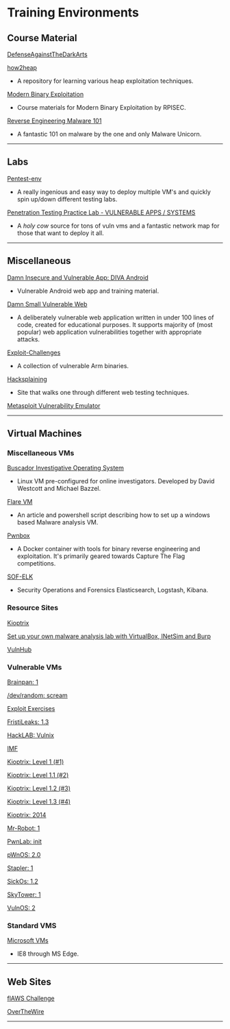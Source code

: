 # Training Environments

## Course Material

[DefenseAgainstTheDarkArts](https://github.com/tuftsdev/DefenseAgainstTheDarkArts/tree/gh-pages/labs)

[how2heap](https://github.com/shellphish/how2heap)

- A repository for learning various heap exploitation techniques.

[Modern Binary Exploitation](https://github.com/RPISEC/MBE)

- Course materials for Modern Binary Exploitation by RPISEC.

[Reverse Engineering Malware 101](https://securedorg.github.io/RE101/)

- A fantastic 101 on malware by the one and only Malware Unicorn.

---

## Labs

[Pentest-env](https://sliim.github.io/pentest-env/)

- A really ingenious and easy way to deploy multiple VM's and quickly spin up/down different testing labs.

[Penetration Testing Practice Lab - VULNERABLE APPS / SYSTEMS](http://www.amanhardikar.com/mindmaps/Practice.html)

- A *holy cow* source for tons of vuln vms and a fantastic network map for those that want to deploy it all.

---

## Miscellaneous

[Damn Insecure and Vulnerable App: DIVA Android](https://n0where.net/damn-insecure-and-vulnerable-app-diva-android/)

- Vulnerable Android web app and training material.

[Damn Small Vulnerable Web](https://github.com/stamparm/DSVW)

- A deliberately vulnerable web application written in under 100 lines of code, created for educational purposes. It supports majority of (most popular) web application vulnerabilities together with appropriate attacks.

[Exploit-Challenges](https://github.com/Billy-Ellis/Exploit-Challenges)

- A collection of vulnerable Arm binaries.

[Hacksplaining](https://www.hacksplaining.com/exercises_)

- Site that walks one through different web testing techniques.

[Metasploit Vulnerability Emulator](https://github.com/rapid7/metasploit-vulnerability-emulator)

---

## Virtual Machines

### Miscellaneous VMs

[Buscador Investigative Operating System](https://inteltechniques.com/buscador/)

- Linux VM pre-configured for online investigators. Developed by David Westcott and Michael Bazzel.

[Flare VM](https://www.fireeye.com/blog/threat-research/2017/07/flare-vm-the-windows-malware.html)

- An article and powershell script describing how to set up a windows based Malware analysis VM.

[Pwnbox](https://github.com/superkojiman/pwnbox)

- A Docker container with tools for binary reverse engineering and exploitation. It's primarily geared towards Capture The Flag competitions.

[SOF-ELK](https://github.com/philhagen/sof-elk/blob/master/VM_README.md)

- Security Operations and Forensics Elasticsearch, Logstash, Kibana.

### Resource Sites

[Kioptrix](http://www.kioptrix.com/blog/media/)

[Set up your own malware analysis lab with VirtualBox, INetSim and Burp](https://blog.christophetd.fr/set-up-your-own-malware-analysis-lab-with-virtualbox-inetsim-and-burp/)

[VulnHub](https://www.vulnhub.com/)

### Vulnerable VMs

[Brainpan: 1](https://www.vulnhub.com/entry/brainpan-1,51/)

[/dev/random: scream](https://www.vulnhub.com/entry/devrandom-scream,47/)

[Exploit Exercises](https://exploit-exercises.com/)

[FristiLeaks: 1.3](https://www.vulnhub.com/entry/fristileaks-13,133/)

[HackLAB: Vulnix](https://www.vulnhub.com/entry/hacklab-vulnix,48/)

[IMF](https://www.vulnhub.com/entry/imf-1,162/)

[Kioptrix: Level 1 (#1)](https://www.vulnhub.com/entry/kioptrix-level-1-1,22/)

[Kioptrix: Level 1.1 (#2)](https://www.vulnhub.com/entry/kioptrix-level-11-2,23/)

[Kioptrix: Level 1.2 (#3)](https://www.vulnhub.com/entry/kioptrix-level-12-3,24/)

[Kioptrix: Level 1.3 (#4)](https://www.vulnhub.com/entry/kioptrix-level-13-4,25/)

[Kioptrix: 2014](https://www.vulnhub.com/entry/kioptrix-2014-5,62/)

[Mr-Robot: 1](https://www.vulnhub.com/entry/mr-robot-1,151/)

[PwnLab: init](https://www.vulnhub.com/entry/pwnlab-init,158/)

[pWnOS: 2.0](https://www.vulnhub.com/entry/pwnos-20-pre-release,34/)

[Stapler: 1](https://www.vulnhub.com/entry/stapler-1,150/)

[SickOs: 1.2](https://www.vulnhub.com/entry/sickos-12,144/)

[SkyTower: 1](https://www.vulnhub.com/entry/skytower-1,96/)

[VulnOS: 2](https://www.vulnhub.com/entry/vulnos-2,147/)

### Standard VMS

[Microsoft VMs](https://developer.microsoft.com/en-us/microsoft-edge/tools/vms/)

- IE8 through MS Edge.

---

## Web Sites

[flAWS Challenge](http://flaws.cloud/)

[OverTheWire](http://overthewire.org/wargames/)

---
